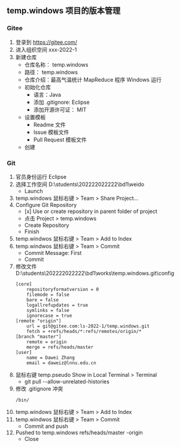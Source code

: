 
## temp.windows 项目的版本管理

### Gitee

1. 登录到 https://gitee.com/
2. 进入组织空间 xxx-2022-1 
3. 新建仓库
    - 仓库名称： temp.windows
    - 路径： temp.windows
    - 仓库介绍：最高气温统计 MapReduce 程序 Windows 运行   
    - 初始化仓库
        - 语言：Java
        - 添加 .gitignore: Eclipse
        - 添加开源许可证： MIT
    - 设置模板
        - Readme 文件
        - Issue 模板文件
        - Pull Request 模板文件
    - 创建

### Git

1. 官员身份运行 Eclipse
2. 选择工作空间 D:\students\202222022222\bd1\weido
    - Launch
3. temp.windows 鼠标右键 > Team > Share Project...
4. Configure Git Repository
    - \[x] Use or create repository in parent folder of project
    - 点击 Project > temp.windows
    - Create Repository
    - Finish
5. temp.windwos 鼠标右键 > Team > Add to Index
6. temp.windwos 鼠标右键 > Team > Commit
    - Commit Message:  First
    - Commit 
7. 修改文件 D:\students\202222022222\bd1\works\temp.windows\.git\config
    ```
    [core]
        repositoryformatversion = 0
        filemode = false
        bare = false
        logallrefupdates = true
        symlinks = false
        ignorecase = true
    [remote "origin"]
        url = git@gitee.com:ls-2022-1/temp.windows.git
        fetch = +refs/heads/*:refs/remotes/origin/*
    [branch "master"]
        remote = origin
        merge = refs/heads/master
    [user]
        name = Dawei Zhang
        email = daweiz@lnnu.edu.cn
    ```
8. 鼠标右键 temp.pseudo Show in Local Terminal > Terminal
    - git pull --allow-unrelated-histories
10. 修改 .gitignore 冲突
    ```
    /bin/
    ```
11. temp.windows 鼠标右键 > Team > Add to Index
12. temp.windwos 鼠标右键 > Team > Commit
    - Commit and push
13. Pushed to temp.windows refs/heads/master -origin
    - Close
